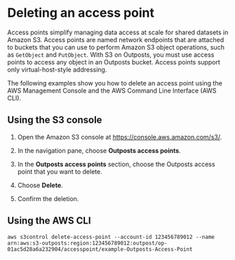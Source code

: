 # Deleting an access point<a name="S3OutpostsAccessPointsDelete"></a>

Access points simplify managing data access at scale for shared datasets in Amazon S3\. Access points are named network endpoints that are attached to buckets that you can use to perform Amazon S3 object operations, such as `GetObject` and `PutObject`\. With S3 on Outposts, you must use access points to access any object in an Outposts bucket\. Access points support only virtual\-host\-style addressing\.

The following examples show you how to delete an access point using the AWS Management Console and the AWS Command Line Interface \(AWS CLI\)\.

## Using the S3 console<a name="s3-outposts-bucket-delete-ap"></a>

1. Open the Amazon S3 console at [https://console\.aws\.amazon\.com/s3/](https://console.aws.amazon.com/s3/)\.

1. In the navigation pane, choose **Outposts access points**\.

1. In the **Outposts access points** section, choose the Outposts access point that you want to delete\.

1. Choose **Delete**\.

1. Confirm the deletion\.

## Using the AWS CLI<a name="S3OutpostsAccessPointsDeleteCLI"></a>

```
aws s3control delete-access-point --account-id 123456789012 --name arn:aws:s3-outposts:region:123456789012:outpost/op-01ac5d28a6a232904/accesspoint/example-Outposts-Access-Point
```